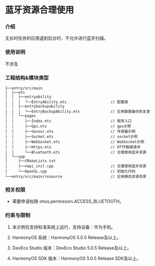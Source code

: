 # 蓝牙资源合理使用

### 介绍

无长时任务的应用退到后台时，不允许进行蓝牙扫描。

### 使用说明
不涉及

### 工程结构&模块类型

```
├──entry/src/main
│  ├──ets
│  │  ├──entryability
│  │  │  └──EntryAbility.ets                    // 配置类
│  │  ├──entrybackupability
│  │  │  └──EntryBackupAbility.ets              // 应用数据备份恢复类 
│  │  └──pages
│  │     ├──Index.ets                           // 程序入口
│  │     ├──Gps.ets                             // gps示例
│  │     ├──Sensor.ets                          // 传感器示例
│  │     ├──Socket.ets                          // socket示例
│  │     ├──WebSocket.ets                       // WebSocket示例
│  │     ├──Https.ets                           // HTTP数据请求
│  │     └──Bluetooth.ets                       // 合理使用蓝牙资源
│  └──cpp
│     ├──CMakeLists.txt
│     ├──napi_init.cpp                          // 合理使用蓝牙资源
│     └──OpenSL.cpp                             // 初始化代码
└──entry/src/main/resource                      // 应用静态资源目录

```

### 相关权限

- 需要申请权限 ohos.permission.ACCESS_BLUETOOTH。

### 约束与限制

1. 本示例仅支持标准系统上运行，支持设备：华为手机。

2. HarmonyOS 系统：HarmonyOS 5.0.5 Release及以上。

3. DevEco Studio 版本：DevEco Studio 5.0.5 Release及以上。

4. HarmonyOS SDK 版本：HarmonyOS 5.0.5 Release SDK及以上。
